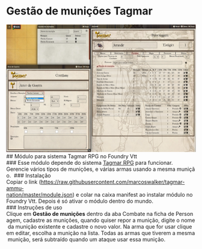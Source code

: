 # Gestão de munições Tagmar
![](page/preview.jpg)
## Módulo para sistema Tagmar RPG no Foundry Vtt
### Esse módulo depende do sistema [Tagmar RPG](https://foundryvtt.com/packages/tagmar) para funcionar.
Gerencie vários tipos de munições, e várias armas usando a mesma munição. 
### Instalação
Copiar o link (https://raw.githubusercontent.com/marcoswalker/tagmar-ammu-nation/master/module.json) e colar na caixa manifest ao instalar módulo no Foundry Vtt. Depois é só ativar o módulo dentro do mundo.
### Instruções de uso
Clique em **Gestão de munições** dentro da aba Combate na ficha de Personagem, cadastre as munições, quando quiser repor a munição, digite o nome da munição existente e cadastre o novo valor. Na arma que for usar clique em editar, escolha a munição na lista. Todas as armas que tiverem a mesma munição, será subtraído quando um ataque usar essa munição.